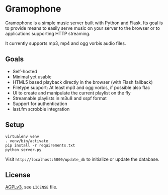 Gramophone
==========

Gramophone is a simple music server built with Python and Flask. Its goal is to
provide means to easily serve music on your server to the browser or to
applications supporting HTTP streaming.

It currently supports mp3, mp4 and ogg vorbis audio files.


Goals
-----

* Self-hosted
* Minimal yet usable
* HTML5 based playback directly in the browser (with Flash fallback)
* Filetype support: At least mp3 and ogg vorbis, if possible also flac
* UI to create and manipulate the current playlist on the fly
* Streamable playlists in m3u8 and xspf format
* Support for authentication
* last.fm scrobble integration


Setup
-----

    virtualenv venv
    . venv/bin/activate
    pip install -r requirements.txt
    python server.py

Visit `http://localhost:5000/update_db` to initialize or update the database.


License
-------

[AGPLv3](http://www.gnu.org/licenses/agpl-3.0.html), see `LICENSE` file.
